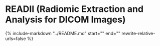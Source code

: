 # READII (Radiomic Extraction and Analysis for DICOM Images)

{%
  include-markdown "../README.md"
  start="<!--intro-start-->"
  end="<!--intro-end-->"
  rewrite-relative-urls=false
%}
